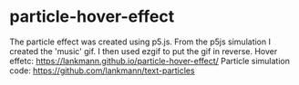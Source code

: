 # particle-hover-effect
The particle effect was created using p5.js. From the p5js simulation I created the 'music' gif. I then used ezgif to put the gif in reverse.
Hover effetc:
https://lankmann.github.io/particle-hover-effect/
Particle simulation code:
https://github.com/lankmann/text-particles
